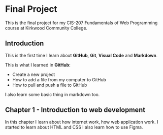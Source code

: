 # Final Project
This is the final project for my CIS-207 Fundamentals of Web Programming course at Kirkwood Community College.

## Introduction
This is the first time I learn about **GitHub**, **Git**, **Visual Code** and **Markdown**.

This is what I learned in **GitHub**:
- Create a new project
- How to add a file from my computer to GitHub
- How to pull and push a file to GitHub

I also learn some basic thing in markdown too.

## Chapter 1 - Introduction to web development
In this chapter I learn about how internet work, how web application work.
I started to learn about HTML and CSS 
I also learn how to use Figma.